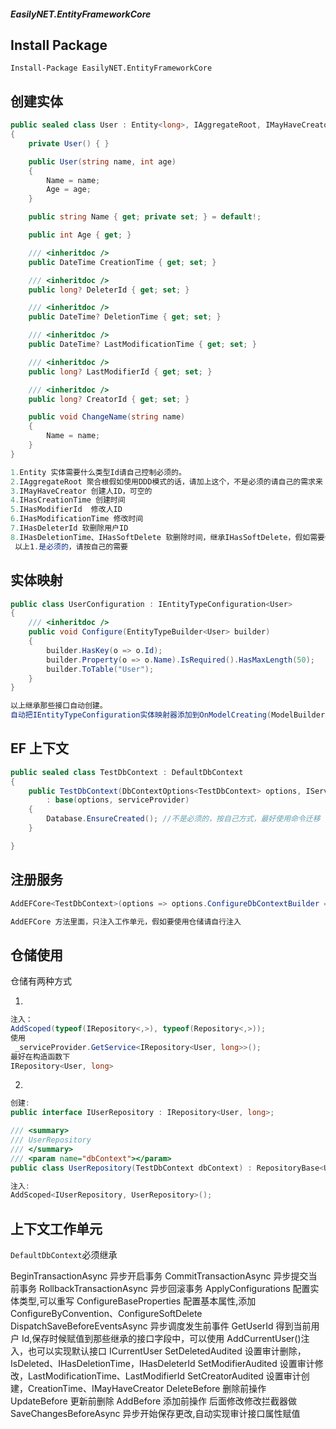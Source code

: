 ﻿##### EasilyNET.EntityFrameworkCore

## Install Package

```shell
Install-Package EasilyNET.EntityFrameworkCore
```

## 创建实体

```csharp
public sealed class User : Entity<long>, IAggregateRoot, IMayHaveCreator<long?>, IHasCreationTime, IHasModifierId<long?>, IHasModificationTime, IHasDeleterId<long?>, IHasDeletionTime
{
    private User() { }

    public User(string name, int age)
    {
        Name = name;
        Age = age;
    }

    public string Name { get; private set; } = default!;

    public int Age { get; }

    /// <inheritdoc />
    public DateTime CreationTime { get; set; }

    /// <inheritdoc />
    public long? DeleterId { get; set; }

    /// <inheritdoc />
    public DateTime? DeletionTime { get; set; }

    /// <inheritdoc />
    public DateTime? LastModificationTime { get; set; }

    /// <inheritdoc />
    public long? LastModifierId { get; set; }

    /// <inheritdoc />
    public long? CreatorId { get; set; }

    public void ChangeName(string name)
    {
        Name = name;
    }
}

1.Entity 实体需要什么类型Id请自己控制必须的。
2.IAggregateRoot 聚合根假如使用DDD模式的话，请加上这个，不是必须的请自己的需求来
3.IMayHaveCreator 创建人ID，可空的
4.IHasCreationTime 创建时间
5.IHasModifierId  修改人ID
6.IHasModificationTime 修改时间
7.IHasDeleterId 软删除用户ID
8.IHasDeletionTime、IHasSoftDelete 软删除时间，继承IHasSoftDelete，假如需要使用软删除的请就可以了。
 以上1.是必须的，请按自己的需要
```

## 实体映射

```csharp
public class UserConfiguration : IEntityTypeConfiguration<User>
{
    /// <inheritdoc />
    public void Configure(EntityTypeBuilder<User> builder)
    {
        builder.HasKey(o => o.Id);
        builder.Property(o => o.Name).IsRequired().HasMaxLength(50);
        builder.ToTable("User");
    }
}

以上继承那些接口自动创建。
自动把IEntityTypeConfiguration实体映射器添加到OnModelCreating(ModelBuilder modelBuilder)模型生成器中。
```

## EF 上下文

```csharp
public sealed class TestDbContext : DefaultDbContext
{
    public TestDbContext(DbContextOptions<TestDbContext> options, IServiceProvider? serviceProvider)
        : base(options, serviceProvider)
    {
        Database.EnsureCreated(); //不是必须的，按自己方式，最好使用命令迁移
    }

}
```

## 注册服务

```csharp
AddEFCore<TestDbContext>(options => options.ConfigureDbContextBuilder = builder => { builder.UseSqlite("Data Source=My.db"); });

AddEFCore 方法里面，只注入工作单元，假如要使用仓储请自行注入
```

## 仓储使用

仓储有两种方式

1.

```csharp
注入：
AddScoped(typeof(IRepository<,>), typeof(Repository<,>));
使用
 _serviceProvider.GetService<IRepository<User, long>>();
最好在构造函数下
IRepository<User, long>

```

2.

```csharp
创建:
public interface IUserRepository : IRepository<User, long>;

/// <summary>
/// UserRepository
/// </summary>
/// <param name="dbContext"></param>
public class UserRepository(TestDbContext dbContext) : RepositoryBase<User, long, TestDbContext>(dbContext), IUserRepository;

注入:
AddScoped<IUserRepository, UserRepository>();
```

## 上下文工作单元

`DefaultDbContext`必须继承

BeginTransactionAsync 异步开启事务
CommitTransactionAsync 异步提交当前事务
RollbackTransactionAsync 异步回滚事务
ApplyConfigurations 配置实体类型,可以重写
ConfigureBaseProperties 配置基本属性,添加 ConfigureByConvention、ConfigureSoftDelete
DispatchSaveBeforeEventsAsync 异步调度发生前事件
GetUserId 得到当前用户 Id,保存时候赋值到那些继承的接口字段中，可以使用 AddCurrentUser()注入，也可以实现默认接口 ICurrentUser
SetDeletedAudited 设置审计删除，IsDeleted、IHasDeletionTime，IHasDeleterId
SetModifierAudited 设置审计修改，LastModificationTime、LastModifierId
SetCreatorAudited 设置审计创建，CreationTime、IMayHaveCreator
DeleteBefore 删除前操作
UpdateBefore 更新前删除
AddBefore 添加前操作
后面修改修改拦截器做
SaveChangesBeforeAsync 异步开始保存更改,自动实现审计接口属性赋值
